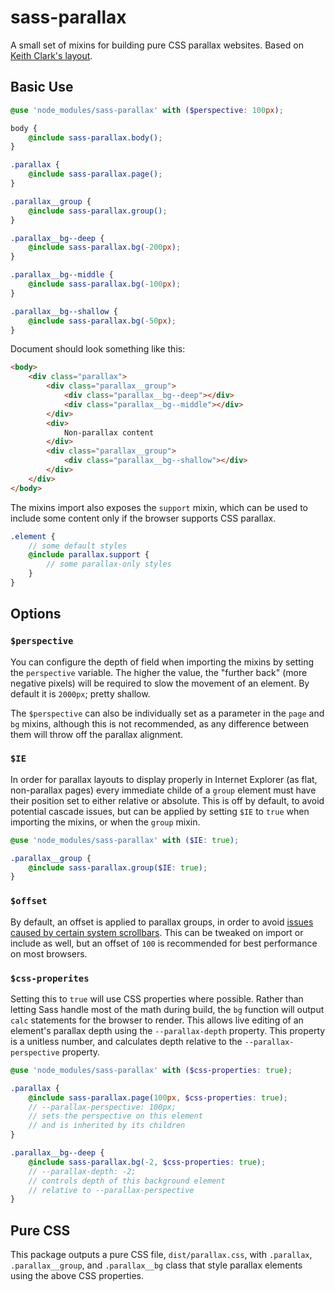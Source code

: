# sass-parallax

A small set of mixins for building pure CSS parallax websites. Based on [Keith
Clark's layout](https://keithclark.co.uk/articles/pure-css-parallax-websites/).

## Basic Use

```scss
@use 'node_modules/sass-parallax' with ($perspective: 100px);

body {
    @include sass-parallax.body();
}

.parallax {
    @include sass-parallax.page();
}

.parallax__group {
    @include sass-parallax.group();
}

.parallax__bg--deep {
    @include sass-parallax.bg(-200px);
}

.parallax__bg--middle {
    @include sass-parallax.bg(-100px);
}

.parallax__bg--shallow {
    @include sass-parallax.bg(-50px);
}
```

Document should look something like this:

```html
<body>
    <div class="parallax">
        <div class="parallax__group">
            <div class="parallax__bg--deep"></div>
            <div class="parallax__bg--middle"></div>
        </div>
        <div>
            Non-parallax content
        </div>
        <div class="parallax__group">
            <div class="parallax__bg--shallow"></div>
        </div>
    </div>
</body>
```

The mixins import also exposes the `support` mixin, which can be used to include
some content only if the browser supports CSS parallax.

```scss
.element {
    // some default styles
    @include parallax.support {
        // some parallax-only styles
    }
}
```

## Options

### `$perspective`

You can configure the depth of field when importing the mixins by setting the
`perspective` variable. The higher the value, the "further back" (more negative
pixels) will be required to slow the movement of an element. By default it is
`2000px`; pretty shallow.

The `$perspective` can also be individually set as a parameter in the `page` and
`bg` mixins, although this is not recommended, as any difference between them
will throw off the parallax alignment.

### `$IE`

In order for parallax layouts to display properly in Internet Explorer (as flat,
non-parallax pages) every immediate childe of a `group` element must have their
position set to either relative or absolute. This is off by default, to avoid
potential cascade issues, but can be applied by setting `$IE` to `true` when
importing the mixins, or when the `group` mixin.

```scss
@use 'node_modules/sass-parallax' with ($IE: true);

.parallax__group {
    @include sass-parallax.group($IE: true);
}
```

### `$offset`

By default, an offset is applied to parallax groups, in order to avoid [issues caused by certain system scrollbars](https://dawaltconley.github.io/parallax-gap-fix/). This can be tweaked on import or include as well, but an offset of `100` is recommended for best performance on most browsers.

### `$css-properites`

Setting this to `true` will use CSS properties where possible. Rather than letting Sass handle most of the math during build, the `bg` function will output `calc` statements for the browser to render. This allows live editing of an element's parallax depth using the `--parallax-depth` property. This property is a unitless number, and calculates depth relative to the `--parallax-perspective` property.

```scss
@use 'node_modules/sass-parallax' with ($css-properties: true);

.parallax {
    @include sass-parallax.page(100px, $css-properties: true);
    // --parallax-perspective: 100px;
    // sets the perspective on this element
    // and is inherited by its children
}

.parallax__bg--deep {
    @include sass-parallax.bg(-2, $css-properties: true);
    // --parallax-depth: -2;
    // controls depth of this background element
    // relative to --parallax-perspective
}
```

## Pure CSS

This package outputs a pure CSS file, `dist/parallax.css`, with `.parallax`, `.parallax__group`, and `.parallax__bg` class that style parallax elements using the above CSS properties.
